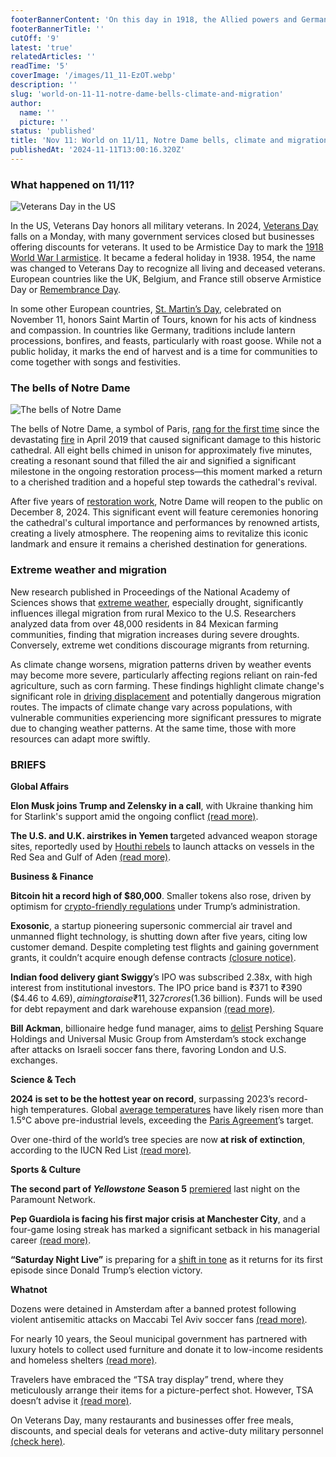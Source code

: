 ```yaml
---
footerBannerContent: 'On this day in 1918, the Allied powers and Germany signed an armistice, ending World War I six hours later.'
footerBannerTitle: ''
cutOff: '9'
latest: 'true'
relatedArticles: ''
readTime: '5'
coverImage: '/images/11_11-EzOT.webp'
description: ''
slug: 'world-on-11-11-notre-dame-bells-climate-and-migration'
author:
  name: ''
  picture: ''
status: 'published'
title: 'Nov 11: World on 11/11, Notre Dame bells, climate and migration'
publishedAt: '2024-11-11T13:00:16.320Z'
---
```


### What happened on 11/11?

![Veterans Day in the US](/images/11_11-c5MT.webp)

In the US, Veterans Day honors all military veterans. In 2024, [Veterans Day](https://www.usatoday.com/story/news/nation/2024/11/09/what-is-veterans-day-2024/76095394007/) falls on a Monday, with many government services closed but businesses offering discounts for veterans. It used to be Armistice Day to mark the [1918 World War I armistice](https://www.abmc.gov/multimedia/videos/day-history-november-11-1918-world-war-i-ends). It became a federal holiday in 1938. 1954, the name was changed to Veterans Day to recognize all living and deceased veterans. European countries like the UK, Belgium, and France still observe Armistice Day or [Remembrance Day](https://www.britishlegion.org.uk/get-involved/remembrance/about-remembrance).

In some other European countries, [St. Martin’s Day](https://www.iamexpat.de/expat-info/german-expat-news/history-saint-martins-day), celebrated on November 11, honors Saint Martin of Tours, known for his acts of kindness and compassion. In countries like Germany, traditions include lantern processions, bonfires, and feasts, particularly with roast goose. While not a public holiday, it marks the end of harvest and is a time for communities to come together with songs and festivities.

### The bells of Notre Dame

![The bells of Notre Dame](/images/the-bells-of-notre-dame-cathedral-gxMD.webp)

The bells of Notre Dame, a symbol of Paris, [rang for the first time](https://www.france24.com/en/europe/20241108-bells-notre-dame-cathedral-ring-first-time-since-2019-fire) since the devastating [fire](https://www.friendsofnotredamedeparis.org/notre-dame-cathedral/fire/) in April 2019 that caused significant damage to this historic cathedral. All eight bells chimed in unison for approximately five minutes, creating a resonant sound that filled the air and signified a significant milestone in the ongoing restoration process—this moment marked a return to a cherished tradition and a hopeful step towards the cathedral's revival.

After five years of [restoration work](https://rebatirnotredamedeparis.fr/en), Notre Dame will reopen to the public on December 8, 2024. This significant event will feature ceremonies honoring the cathedral's cultural importance and performances by renowned artists, creating a lively atmosphere. The reopening aims to revitalize this iconic landmark and ensure it remains a cherished destination for generations.

### Extreme weather and migration

New research published in Proceedings of the National Academy of Sciences shows that [extreme weather](https://apnews.com/article/us-mexico-migration-climate-change-drought-2716b712e1f87cb66985412f0f7c4c89#:~:text=Scientists%20predict%20migration%20will%20grow,Panel%20on%20Climate%20Change%20report.), especially drought, significantly influences illegal migration from rural Mexico to the U.S. Researchers analyzed data from over 48,000 residents in 84 Mexican farming communities, finding that migration increases during severe droughts. Conversely, extreme wet conditions discourage migrants from returning.

As climate change worsens, migration patterns driven by weather events may become more severe, particularly affecting regions reliant on rain-fed agriculture, such as corn farming. These findings highlight climate change's significant role in [driving displacement](https://edition.cnn.com/2024/11/08/americas/weather-migration-us-mexico-study/index.html) and potentially dangerous migration routes. The impacts of climate change vary across populations, with vulnerable communities experiencing more significant pressures to migrate due to changing weather patterns. At the same time, those with more resources can adapt more swiftly.

### BRIEFS

**Global Affairs**

**Elon Musk joins Trump and Zelensky in a call**, with Ukraine thanking him for Starlink's support amid the ongoing conflict [(read more)](https://edition.cnn.com/2024/11/08/europe/ukraine-trump-elon-musk-zelensky-intl-latam/index.html).

**The U.S. and U.K. airstrikes in Yemen t**argeted advanced weapon storage sites, reportedly used by [Houthi rebels](https://www.bbc.com/news/world-middle-east-67614911) to launch attacks on vessels in the Red Sea and Gulf of Aden [(read more)](https://www.aljazeera.com/news/2024/11/10/uk-us-carry-out-strikes-on-yemen-including-sanaa).

**Business & Finance**

**Bitcoin hit a record high of $80,000**. Smaller tokens also rose, driven by optimism for [crypto-friendly regulations](https://amp.cnn.com/cnn/2024/11/10/investing/bitcoin-record-trump) under Trump’s administration.

**Exosonic**, a startup pioneering supersonic commercial air travel and unmanned flight technology, is shutting down after five years, citing low customer demand. Despite completing test flights and gaining government grants, it couldn’t acquire enough defense contracts [(closure notice)](https://exosonic.com/exosonic-announces-that-the-company-is-undergoing-the-shutdown-process/).

**Indian food delivery giant Swiggy**’s IPO was subscribed 2.38x, with high interest from institutional investors. The IPO price band is ₹371 to ₹390 ($4.46 to $4.69), aiming to raise ₹11,327 crores ($1.36 billion). Funds will be used for debt repayment and dark warehouse expansion [(read more)](https://in.benzinga.com/markets/equities/24/11/41836996/swiggy-ipo-fully-subscribed-on-last-day-gmp-slips-further).

**Bill Ackman**, billionaire hedge fund manager, aims to [delist](https://edition.cnn.com/2024/11/08/business/bill-ackman-amsterdam-universal-music-group/index.html) Pershing Square Holdings and Universal Music Group from Amsterdam’s stock exchange after attacks on Israeli soccer fans there, favoring London and U.S. exchanges.

**Science & Tech**

**2024 is set to be the hottest year on record**, surpassing 2023’s record-high temperatures. Global [average temperatures](https://www.theverge.com/2024/11/8/24291309/2024-hottest-year-heat-record-climate-change-goals) have likely risen more than 1.5°C above pre-industrial levels, exceeding the [Paris Agreement](https://unfccc.int/process-and-meetings/the-paris-agreement)’s target.

Over one-third of the world’s tree species are now **at risk of extinction**, according to the IUCN Red List [(read more)](https://www.euronews.com/green/2024/10/28/frightening-statistic-more-than-1-in-3-tree-species-worldwide-at-risk-of-extinction).

**Sports & Culture**

**The second part of *Yellowstone* Season 5** [premiered](https://eu.usatoday.com/story/entertainment/tv/2024/11/10/yellowstone-season-5-part-2/76111266007/) last night on the Paramount Network.

**Pep Guardiola is facing his first major crisis at Manchester City**, and a four-game losing streak has marked a significant setback in his managerial career [(read more)](https://www.espn.com/soccer/story/_/id/42304501/manchester-citys-recent-struggles-pep-guardiola).

**“Saturday Night Live”** is preparing for a [shift in tone](https://www.ctvnews.ca/entertainment/saturday-night-live-to-take-on-a-second-trump-term-after-focusing-on-harris-1.7104436) as it returns for its first episode since Donald Trump’s election victory.

**Whatnot**

Dozens were detained in Amsterdam after a banned protest following violent antisemitic attacks on Maccabi Tel Aviv soccer fans [(read more)](https://www.bbc.com/news/articles/cx243z69w4no).

For nearly 10 years, the Seoul municipal government has partnered with luxury hotels to collect used furniture and donate it to low-income residents and homeless shelters [(read more)](https://www.goodnewsnetwork.org/14-luxury-hotels-are-donating-outdated-furniture-to-low-income-families-in-need/).

Travelers have embraced the “TSA tray display” trend, where they meticulously arrange their items for a picture-perfect shot. However, TSA doesn’t advise it [(read more)](https://www.thrillist.com/news/nation/tsa-bin-tray-photo-travel-trend-expert-comment).

On Veterans Day, many restaurants and businesses offer free meals, discounts, and special deals for veterans and active-duty military personnel [(check here)](https://eu.usatoday.com/story/money/food/2024/11/10/veterans-day-deals-2024/76072069007/).